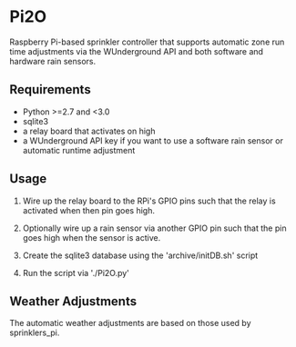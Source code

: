 Pi2O
====

Raspberry Pi-based sprinkler controller that supports automatic zone run time adjustments
via the WUnderground API and both software and hardware rain sensors.

Requirements
------------
 * Python >=2.7 and <3.0
 * sqlite3
 * a relay board that activates on high
 * a WUnderground API key if you want to use a software rain sensor or automatic
   runtime adjustment

Usage
-----
  1) Wire up the relay board to the RPi's GPIO pins such that the relay is activated when
  then pin goes high.
  
  2) Optionally wire up a rain sensor via another GPIO pin such that the pin goes high 
     when the sensor is active.
  
  3) Create the sqlite3 database using the 'archive/initDB.sh' script
  
  4) Run the script via './Pi2O.py'
  
Weather Adjustments
-------------------
The automatic weather adjustments are based on those used by sprinklers_pi.
